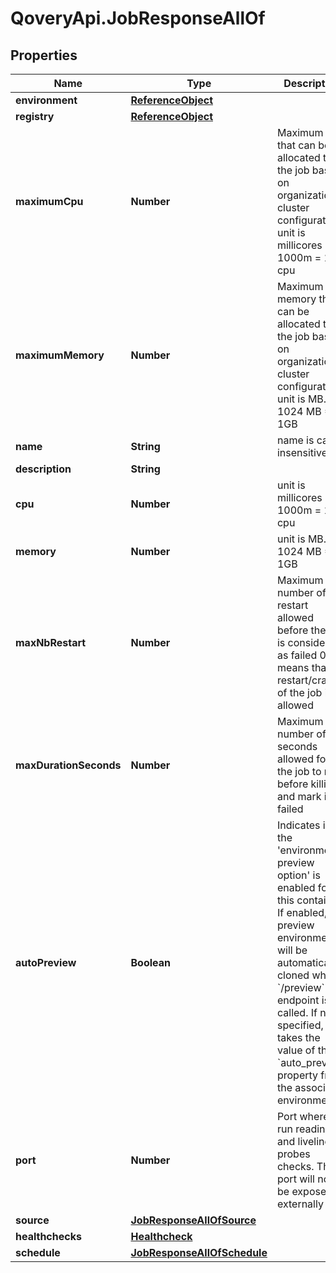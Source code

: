 # QoveryApi.JobResponseAllOf

## Properties

Name | Type | Description | Notes
------------ | ------------- | ------------- | -------------
**environment** | [**ReferenceObject**](ReferenceObject.md) |  | 
**registry** | [**ReferenceObject**](ReferenceObject.md) |  | 
**maximumCpu** | **Number** | Maximum cpu that can be allocated to the job based on organization cluster configuration. unit is millicores (m). 1000m &#x3D; 1 cpu | 
**maximumMemory** | **Number** | Maximum memory that can be allocated to the job based on organization cluster configuration. unit is MB. 1024 MB &#x3D; 1GB | 
**name** | **String** | name is case insensitive | 
**description** | **String** |  | [optional] 
**cpu** | **Number** | unit is millicores (m). 1000m &#x3D; 1 cpu | 
**memory** | **Number** | unit is MB. 1024 MB &#x3D; 1GB | 
**maxNbRestart** | **Number** | Maximum number of restart allowed before the job is considered as failed 0 means that no restart/crash of the job is allowed  | [optional] 
**maxDurationSeconds** | **Number** | Maximum number of seconds allowed for the job to run before killing it and mark it as failed  | [optional] 
**autoPreview** | **Boolean** | Indicates if the &#39;environment preview option&#39; is enabled for this container.   If enabled, a preview environment will be automatically cloned when &#x60;/preview&#x60; endpoint is called.   If not specified, it takes the value of the &#x60;auto_preview&#x60; property from the associated environment.  | 
**port** | **Number** | Port where to run readiness and liveliness probes checks. The port will not be exposed externally | [optional] 
**source** | [**JobResponseAllOfSource**](JobResponseAllOfSource.md) |  | [optional] 
**healthchecks** | [**Healthcheck**](Healthcheck.md) |  | [optional] 
**schedule** | [**JobResponseAllOfSchedule**](JobResponseAllOfSchedule.md) |  | [optional] 


